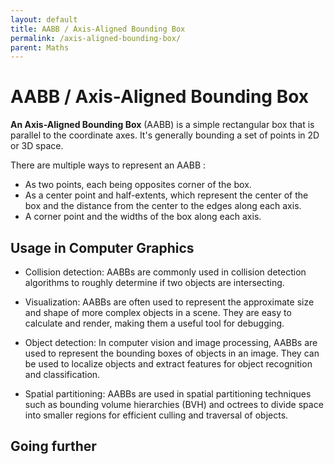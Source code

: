 ```yaml
---
layout: default
title: AABB / Axis-Aligned Bounding Box
permalink: /axis-aligned-bounding-box/
parent: Maths
---
```


# AABB / Axis-Aligned Bounding Box

**An Axis-Aligned Bounding Box** (AABB) is a simple rectangular box that is parallel to the coordinate axes. It's generally bounding a set of points in 2D or 3D space.

There are multiple ways to represent an AABB :
- As two points, each being opposites corner of the box.
- As a center point and half-extents, which represent the center of the box and the distance from the center to the edges along each axis.
- A corner point and the widths of the box along each axis.

## Usage in Computer Graphics

- Collision detection: AABBs are commonly used in collision detection algorithms to roughly determine if two objects are intersecting. 

- Visualization: AABBs are often used to represent the approximate size and shape of more complex objects in a scene. They are easy to calculate and render, making them a useful tool for debugging.

- Object detection: In computer vision and image processing, AABBs are used to represent the bounding boxes of objects in an image. They can be used to localize objects and extract features for object recognition and classification.

- Spatial partitioning: AABBs are used in spatial partitioning techniques such as bounding volume hierarchies (BVH) and octrees to divide space into smaller regions for efficient culling and traversal of objects.

## Going further
